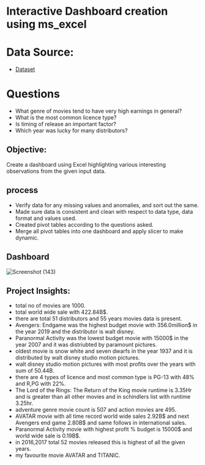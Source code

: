 # Interactive Dashboard creation using ms_excel
# Data Source:
- <a href="https://www.kaggle.com/datasets/sanjeetsinghnaik/top-1000-highest-grossing-movies">Dataset</a>

# Questions
-	What genre of movies tend to have very high earnings in general?
-	What is the most common licence type?
-	Is timing of release an important factor?
- Which year was lucky for many distributors?

## Objective: 
Create a dashboard using Excel highlighting various interesting observations from the given input data.
## process
- Verify data for any missing values and anomalies, and sort out the same.
- Made sure data is consistent and clean with respect to data type, data format and values used.
- Created pivot tables according to the questions asked.
- Merge all pivot tables into one dashboard and apply slicer to make dynamic.
## Dashboard
![Screenshot (143)](https://github.com/user-attachments/assets/93d25d64-43d9-4b26-a274-fe637319c667)

## Project Insights: 
- total no of movies are 1000.
- total world wide sale with 422.84B$.
- there are total 51 distributors and 55 years movies data is present.
- Avengers: Endgame was the highest budget movie with 356.0million$ in the year 2019 and the distributor is walt disney.
- Paranormal Activity was the lowest budget movie with 15000$ in the year 2007 and it was distriubted by paramount pictures.
- oldest movie is snow white and seven dwarfs in the year 1937 and it is distributed by walt disney studio motion pictures.
- walt disney studio motion pictures with most profits over the years with sum of 50.44B.
- there are 4 types of licence and most common type is PG-13 with 48% and R,PG with 22%.
- The Lord of the Rings: The Return of the King movie runtime is 3.35Hr and is greater than all other movies and in schindlers list with runtime 3.25hr.
- adventure genre movie count is 507 and action movies are 495.
- AVATAR movie with all time record world wide sales 2.92B$ and next Avengers end game 2.80B$ and same follows in international sales.
- Paranormal Activity movie with highest profit % budget  is 15000$ and world wide sale is 0.19B$.
- in 2016,2017 total 52 movies released this is highest of all the given years.
- my favourite movie AVATAR and TITANIC.



